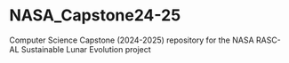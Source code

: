 # NASA_Capstone24-25
Computer Science Capstone (2024-2025) repository for the NASA RASC-AL Sustainable Lunar Evolution project
